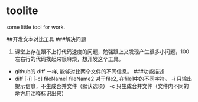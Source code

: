 # toolite
some little tool for work.

##开发文本对比工具
###解决问题
1. 课堂上存在跟不上打代码速度的问题，勉强跟上又发现产生很多小问题，100左右行的代码找起来很麻烦，想开发这个工具。 
- github的 diff 一样, 能够对比两个文件的不同信息。
###功能描述
- diff [-i] [-c] fileName1 fileName2
    对于file2, 在file1中的不同字符。
    -i 只输出提示信息，不生成合并文件（默认选项）
    -c 只生成合并文件（文件内不同的地方用注释标识出来）